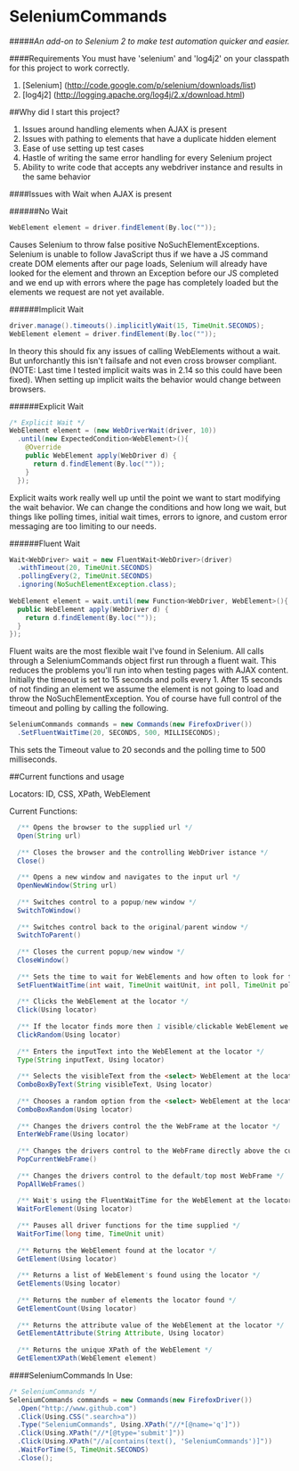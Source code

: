 SeleniumCommands
================
#####*An add-on to Selenium 2 to make test automation quicker and easier.* 

####Requirements
You must have 'selenium' and 'log4j2' on your classpath for this project to work correctly.  
1. [Selenium] (http://code.google.com/p/selenium/downloads/list)  
2. [log4j2] (http://logging.apache.org/log4j/2.x/download.html)


##Why did I start this project?

1. Issues around handling elements when AJAX is present
2. Issues with pathing to elements that have a duplicate hidden element
3. Ease of use setting up test cases
4. Hastle of writing the same error handling for every Selenium project
5. Ability to write code that accepts any webdriver instance and results in the same behavior


####Issues with Wait when AJAX is present

######No Wait
```java
WebElement element = driver.findElement(By.loc(""));
```
Causes Selenium to throw false positive NoSuchElementExceptions. Selenium is unable to follow JavaScript thus if we have
a JS command create DOM elements after our page loads, Selenium will already have looked for the element and thrown an 
Exception before our JS completed and we end up with errors where the page has completely loaded but the elements we 
request are not yet available.  

######Implicit Wait
```java
driver.manage().timeouts().implicitlyWait(15, TimeUnit.SECONDS);
WebElement element = driver.findElement(By.loc(""));
```
In theory this should fix any issues of calling WebElements without a wait. But unforchantly this isn't failsafe and not
even cross browser compliant. (NOTE: Last time I tested implicit waits was in 2.14 so this could have been fixed). When
setting up implicit waits the behavior would change between browsers. 

######Explicit Wait
```java
/* Explicit Wait */
WebElement element = (new WebDriverWait(driver, 10))
  .until(new ExpectedCondition<WebElement>(){
    @Override
    public WebElement apply(WebDriver d) {
      return d.findElement(By.loc(""));
    }
  });
```
Explicit waits work really well up until the point we want to start modifying the wait behavior. We can change the 
conditions and how long we wait, but things like polling times, initial wait times, errors to ignore, and custom
error messaging are too limiting to our needs.

######Fluent Wait
```java
Wait<WebDriver> wait = new FluentWait<WebDriver>(driver)
  .withTimeout(20, TimeUnit.SECONDS)
  .pollingEvery(2, TimeUnit.SECONDS)
  .ignoring(NoSuchElementException.class);
  
WebElement element = wait.until(new Function<WebDriver, WebElement>(){
  public WebElement apply(WebDriver d) {
    return d.findElement(By.loc(""));
  }
});
```
Fluent waits are the most flexible wait I've found in Selenium. All calls through a SeleniumCommands object
first run through a fluent wait. This reduces the problems you'll run into when testing pages with AJAX content.
Initially the timeout is set to 15 seconds and polls every 1. After 15 seconds of not finding an element we assume 
the element is not going to load and throw the NoSuchElementException. You of course have full control of the 
timeout and polling by calling the following.

```java
SeleniumCommands commands = new Commands(new FirefoxDriver())
  .SetFluentWaitTime(20, SECONDS, 500, MILLISECONDS);
```
This sets the Timeout value to 20 seconds and the polling time to 500 milliseconds.

##Current functions and usage

Locators: ID, CSS, XPath, WebElement

Current Functions:  
```java 
  /** Opens the browser to the supplied url */
  Open(String url)
  
  /** Closes the browser and the controlling WebDriver istance */
  Close()
  
  /** Opens a new window and navigates to the input url */
  OpenNewWindow(String url)
  
  /** Switches control to a popup/new window */
  SwitchToWindow()
  
  /** Switches control back to the original/parent window */ 
  SwitchToParent()
  
  /** Closes the current popup/new window */
  CloseWindow()
  
  /** Sets the time to wait for WebElements and how often to look for them */
  SetFluentWaitTime(int wait, TimeUnit waitUnit, int poll, TimeUnit pollUnit) 
  
  /** Clicks the WebElement at the locator */
  Click(Using locator)
  
  /** If the locator finds more then 1 visible/clickable WebElement we choose a random to click */
  ClickRandom(Using locator)
  
  /** Enters the inputText into the WebElement at the locator */
  Type(String inputText, Using locator)
  
  /** Selects the visibleText from the <select> WebElement at the locator */
  ComboBoxByText(String visibleText, Using locator)
  
  /** Chooses a random option from the <select> WebElement at the locator */
  ComboBoxRandom(Using locator)
  
  /** Changes the drivers control the the WebFrame at the locator */
  EnterWebFrame(Using locator)
  
  /** Changes the drivers control to the WebFrame directly above the current WebFrame */
  PopCurrentWebFrame()
  
  /** Changes the drivers control to the default/top most WebFrame */
  PopAllWebFrames()
  
  /** Wait's using the FluentWaitTime for the WebElement at the locator to exist */
  WaitForElement(Using locator)
  
  /** Pauses all driver functions for the time supplied */
  WaitForTime(long time, TimeUnit unit)
  
  /** Returns the WebElement found at the locator */
  GetElement(Using locator)
  
  /** Returns a list of WebElement's found using the locator */
  GetElements(Using locator)
  
  /** Returns the number of elements the locator found */
  GetElementCount(Using locator)
  
  /** Returns the attribute value of the WebElement at the locator */
  GetElementAttribute(String Attribute, Using locator)
  
  /** Returns the unique XPath of the WebElement */
  GetElementXPath(WebElement element)
```


####SeleniumCommands In Use:

```java
/* SeleniumCommands */
SeleniumCommands commands = new Commands(new FirefoxDriver())
  .Open("http://www.github.com")
  .Click(Using.CSS(".search>a"))
  .Type("SeleniumCommands", Using.XPath("//*[@name='q']"))
  .Click(Using.XPath("//*[@type='submit']"))
  .Click(Using.XPath("//a[contains(text(), 'SeleniumCommands')]"))
  .WaitForTime(5, TimeUnit.SECONDS)
  .Close();
```
